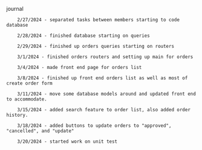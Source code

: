 journal

        2/27/2024 - separated tasks between members starting to code database

        2/28/2024 - finished database starting on queries

        2/29/2024 - finished up orders queries starting on routers

        3/1/2024 - finished orders routers and setting up main for orders

        3/4/2024 - made front end page for orders list

        3/8/2024 - finished up front end orders list as well as most of create order form

        3/11/2024 - move some database models around and updated front end to accommodate.

        3/15/2024 - added search feature to order list, also added order history.

        3/18/2024 - added buttons to update orders to "approved", "cancelled", and "update"

        3/20/2024 - started work on unit test
